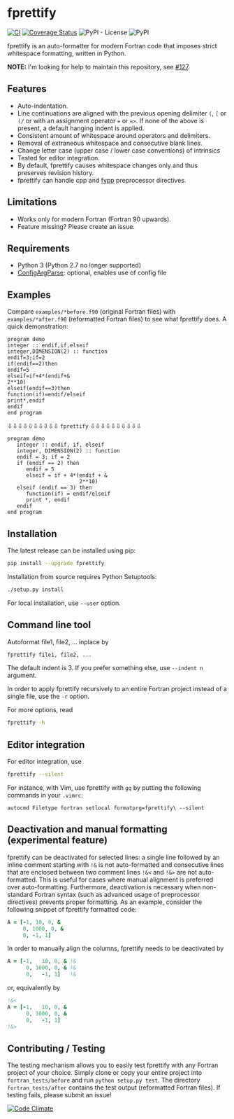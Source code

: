 # fprettify

[![CI](https://github.com/pseewald/fprettify/actions/workflows/test.yml/badge.svg)](https://github.com/pseewald/fprettify/actions/workflows/test.yml)
[![Coverage Status](https://coveralls.io/repos/github/pseewald/fprettify/badge.svg?branch=master)](https://coveralls.io/github/pseewald/fprettify?branch=master)
![PyPI - License](https://img.shields.io/pypi/l/fprettify)
![PyPI](https://img.shields.io/pypi/v/fprettify)

fprettify is an auto-formatter for modern Fortran code that imposes strict whitespace formatting, written in Python.

**NOTE:** I'm looking for help to maintain this repository, see [#127](https://github.com/pseewald/fprettify/issues/127).

## Features

- Auto-indentation.
- Line continuations are aligned with the previous opening delimiter `(`, `[` or `(/` or with an assignment operator `=` or `=>`. If none of the above is present, a default hanging indent is applied.
- Consistent amount of whitespace around operators and delimiters.
- Removal of extraneous whitespace and consecutive blank lines.
- Change letter case (upper case / lower case conventions) of intrinsics
- Tested for editor integration.
- By default, fprettify causes whitespace changes only and thus preserves revision history.
- fprettify can handle cpp and [fypp](https://github.com/aradi/fypp) preprocessor directives.

## Limitations

- Works only for modern Fortran (Fortran 90 upwards).
- Feature missing? Please create an issue.

## Requirements

- Python 3 (Python 2.7 no longer supported)
- [ConfigArgParse](https://pypi.org/project/ConfigArgParse): optional, enables use of config file

## Examples

Compare `examples/*before.f90` (original Fortran files) with `examples/*after.f90` (reformatted Fortran files) to see what fprettify does. A quick demonstration:

```Fortran
program demo
integer :: endif,if,elseif
integer,DIMENSION(2) :: function
endif=3;if=2
if(endif==2)then
endif=5
elseif=if+4*(endif+&
2**10)
elseif(endif==3)then
function(if)=endif/elseif
print*,endif
endif
end program
```

⇩⇩⇩⇩⇩⇩⇩⇩⇩⇩ `fprettify` ⇩⇩⇩⇩⇩⇩⇩⇩⇩⇩

```Fortran
program demo
   integer :: endif, if, elseif
   integer, DIMENSION(2) :: function
   endif = 3; if = 2
   if (endif == 2) then
      endif = 5
      elseif = if + 4*(endif + &
                       2**10)
   elseif (endif == 3) then
      function(if) = endif/elseif
      print *, endif
   endif
end program
```

## Installation

The latest release can be installed using pip:

```sh
pip install --upgrade fprettify
```

Installation from source requires Python Setuptools:

```sh
./setup.py install
```

For local installation, use `--user` option.

## Command line tool

Autoformat file1, file2, ... inplace by

```sh
fprettify file1, file2, ...
```

The default indent is 3. If you prefer something else, use `--indent n` argument.

In order to apply fprettify recursively to an entire Fortran project instead of a single file, use the `-r` option.

For more options, read

```sh
fprettify -h
```

## Editor integration

For editor integration, use

```sh
fprettify --silent
```

For instance, with Vim, use fprettify with `gq` by putting the following commands in your `.vimrc`:

```vim
autocmd Filetype fortran setlocal formatprg=fprettify\ --silent
```

## Deactivation and manual formatting (experimental feature)

fprettify can be deactivated for selected lines: a single line followed by an inline comment starting with `!&` is not auto-formatted and consecutive lines that are enclosed between two comment lines `!&<` and `!&>` are not auto-formatted. This is useful for cases where manual alignment is preferred over auto-formatting. Furthermore, deactivation is necessary when non-standard Fortran syntax (such as advanced usage of preprocessor directives) prevents proper formatting. As an example, consider the following snippet of fprettify formatted code:

```fortran
A = [-1, 10, 0, &
     0, 1000, 0, &
     0, -1, 1]
```

In order to manually align the columns, fprettify needs to be deactivated by

```fortran
A = [-1,   10, 0, & !&
      0, 1000, 0, & !&
      0,   -1, 1]   !&
```

or, equivalently by

```fortran
!&<
A = [-1,   10, 0, &
      0, 1000, 0, &
      0,   -1, 1]
!&>
```

## Contributing / Testing

The testing mechanism allows you to easily test fprettify with any Fortran project of your choice. Simply clone or copy your entire project into `fortran_tests/before` and run `python setup.py test`. The directory `fortran_tests/after` contains the test output (reformatted Fortran files). If testing fails, please submit an issue!

[![Code Climate](https://codeclimate.com/github/pseewald/fprettify/badges/gpa.svg)](https://codeclimate.com/github/pseewald/fprettify)
